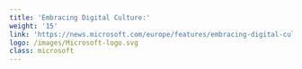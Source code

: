```yaml
---
title: 'Embracing Digital Culture:'
weight: '15'
link: 'https://news.microsoft.com/europe/features/embracing-digital-culture/'
logo: /images/Microsoft-logo.svg
class: microsoft
---
```


